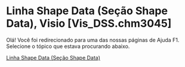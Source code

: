 
# Linha Shape Data (Seção Shape Data), Visio [Vis_DSS.chm3045]

Olá! Você foi redirecionado para uma das nossas páginas de Ajuda F1. Selecione o tópico que estava procurando abaixo.

[Linha Shape Data (Seção Shape Data)](http://msdn.microsoft.com/library/f3a83496-fccc-9d6a-02b9-60ebaf4911ea%28Office.15%29.aspx)
